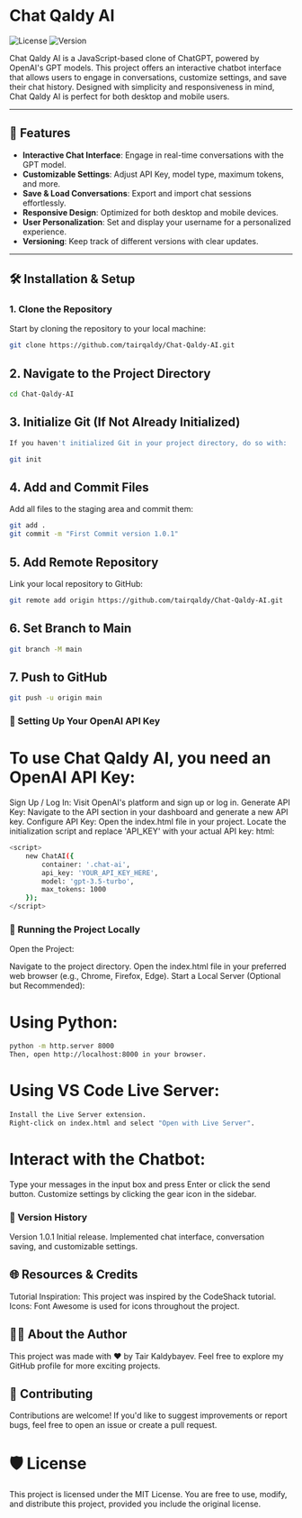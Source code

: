# Chat Qaldy AI

![License](https://img.shields.io/badge/License-MIT-blue.svg)
![Version](https://img.shields.io/badge/Version-1.0.1-brightgreen.svg)

Chat Qaldy AI is a JavaScript-based clone of ChatGPT, powered by OpenAI's GPT models. This project offers an interactive chatbot interface that allows users to engage in conversations, customize settings, and save their chat history. Designed with simplicity and responsiveness in mind, Chat Qaldy AI is perfect for both desktop and mobile users.

---

## 🚀 Features

- **Interactive Chat Interface**: Engage in real-time conversations with the GPT model.
- **Customizable Settings**: Adjust API Key, model type, maximum tokens, and more.
- **Save & Load Conversations**: Export and import chat sessions effortlessly.
- **Responsive Design**: Optimized for both desktop and mobile devices.
- **User Personalization**: Set and display your username for a personalized experience.
- **Versioning**: Keep track of different versions with clear updates.

---

## 🛠️ Installation & Setup

### 1. Clone the Repository

Start by cloning the repository to your local machine:

```bash
git clone https://github.com/tairqaldy/Chat-Qaldy-AI.git
```
## 2. Navigate to the Project Directory
```bash
cd Chat-Qaldy-AI
```
## 3. Initialize Git (If Not Already Initialized)
```bash
If you haven't initialized Git in your project directory, do so with:
```
```bash
git init
```
## 4. Add and Commit Files
Add all files to the staging area and commit them:
```bash
git add .
git commit -m "First Commit version 1.0.1"
```
## 5. Add Remote Repository
Link your local repository to GitHub:
```bash
git remote add origin https://github.com/tairqaldy/Chat-Qaldy-AI.git
```
## 6. Set Branch to Main
```bash
git branch -M main
```
## 7. Push to GitHub
```bash
git push -u origin main
```
### 🔑 Setting Up Your OpenAI API Key
# To use Chat Qaldy AI, you need an OpenAI API Key:

Sign Up / Log In: Visit OpenAI's platform and sign up or log in.
Generate API Key: Navigate to the API section in your dashboard and generate a new API key.
Configure API Key:
Open the index.html file in your project.
Locate the initialization script and replace 'API_KEY' with your actual API key:
html:
```bash
<script>
    new ChatAI({
        container: '.chat-ai',
        api_key: 'YOUR_API_KEY_HERE',
        model: 'gpt-3.5-turbo',
        max_tokens: 1000
    });
</script>
```
### 🧪 Running the Project Locally
Open the Project:

Navigate to the project directory.
Open the index.html file in your preferred web browser (e.g., Chrome, Firefox, Edge).
Start a Local Server (Optional but Recommended):

# Using Python:

```bash
python -m http.server 8000
Then, open http://localhost:8000 in your browser.
```

# Using VS Code Live Server:
```bash
Install the Live Server extension.
Right-click on index.html and select "Open with Live Server".
```
# Interact with the Chatbot:

Type your messages in the input box and press Enter or click the send button.
Customize settings by clicking the gear icon in the sidebar.

### 📜 Version History
Version 1.0.1
Initial release.
Implemented chat interface, conversation saving, and customizable settings.

## 🌐 Resources & Credits
Tutorial Inspiration: This project was inspired by the CodeShack tutorial.
Icons: Font Awesome is used for icons throughout the project.

## 🧑‍💻 About the Author
This project was made with ❤️ by Tair Kaldybayev.
Feel free to explore my GitHub profile for more exciting projects.

## 🌟 Contributing
Contributions are welcome! If you'd like to suggest improvements or report bugs, feel free to open an issue or create a pull request.

# 🛡️ License
This project is licensed under the MIT License.
You are free to use, modify, and distribute this project, provided you include the original license.
